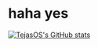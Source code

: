 # haha yes

[![TejasOS's GitHub stats](https://github-readme-stats.vercel.app/api?username=TejasOS&theme=dracula)](https://github.com/anuraghazra/github-readme-stats)
